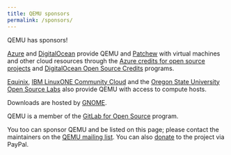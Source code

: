 ```yaml
---
title: QEMU sponsors
permalink: /sponsors/
---
```


QEMU has sponsors!

[Azure](https://azure.microsoft.com/) and [DigitalOcean](https://www.digitalocean.com/)
provide QEMU and [Patchew](https://patchew.org) with virtual machines and
other cloud resources through the [Azure credits for open source
projects](https://opensource.microsoft.com/azure-credits/) and [DigitalOcean
Open Source Credits](https://www.digitalocean.com/open-source/credits-for-projects)
programs.

[Equinix](https://www.arm.com/markets/computing-infrastructure/works-on-arm?#Equinix),
[IBM LinuxONE Community Cloud](https://developer.ibm.com/articles/get-started-with-ibm-linuxone/)
and the [Oregon State University Open Source Labs](https://www.osuosl.org)
also provide QEMU with access to compute hosts.

Downloads are hosted by [GNOME](https://gnome.org/).

QEMU is a member of the [GitLab for Open Source](https://about.gitlab.com/solutions/open-source/)
program.

You too can sponsor QEMU and be listed on this page; please contact the
maintainers on the [QEMU mailing list](mailto:qemu-devel@nongnu.org).
You can also [donate](https://paypal.com/donate/?hosted_button_id=YN74TZRMBBM6U)
to the project via PayPal.
